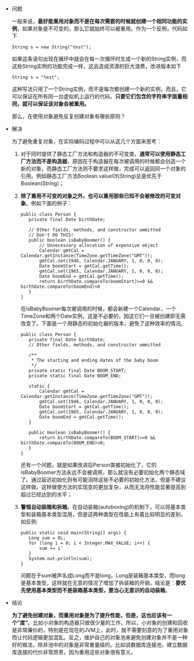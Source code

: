 - 问题

  一般来说，**最好能重用对象而不是在每次需要的时候就创建一个相同功能的实例**，如果对象是不可变的，那么它就始终可以被重用。作为一个反例，代码如下

  ```
  String s = new String("test");
  ```

   如果这条语句出现在循环中就会在每一次循环时生成一个新的String实例，而这些String实例的功能完成一样，这会造成资源的巨大浪费，改进版本如下

  ```
  String s = "test";
  ```

  这种写法只用了一个String实例，而不是每次都创建一个新的实例，而且，它可以保证在所有同一台虚拟机上运行的代码，**只要它们包含的字符串字面量相同，就可以保证该对象会被重用。**

  那么，在使用对象避免反复创建对象有哪些原则？

- 解决

  为了避免重复对象，在实际编码过程中可以从这几个方面来思考：

  1. 对于同时提供了静态工厂方法和构造器的不可变类，**通常可以使用静态工厂方法而不是构造器**，原因在于构造器在每次被调用的时候都会创造一个新的对象，而静态工厂方法则不要求这样做，完成可以返回同一个对象的引用。例如静态工厂方法Boolean.valueOf(String)总是优先于Boolean(String)；

  2. **除了重用不可变的对象之外，也可以重用那些已知不会被修改的可变对象**。例如下面的例子：

     ```
     public class Person {
     	private final Date birthDate;
      
     	// Other fields, methods, and constructor ommitted
     	// Don't DO THIS!
     	public boolean isBabyBoomer() {
     		// Unnecessary allocation of expensive object
     		Calendar gmtCal = Calendar.getInstance(TimeZone.getTimeZone("GMT"));
     		gmtCal.set(1946, Calendar.JANUARY, 1, 0, 0, 0);
     		Date boomStart = gmtCal.getTime();
     		gmtCal.set(1965, Calendar.JANUARY, 1, 0, 0, 0);
     		Date boomEnd = gmtCal.getTime();
     		return birthDate.compareTo(boomStart)>=0 && birthDate.compareTo(boomEnd)<0
     	}
     }
     ```

     在isBabyBoomer每次被调用的时候，都会新建一个Calendar，一个TimeZone和两个Date实例，这是不必要的，因这它们一旦被创建即无需改变了。下面是一个用静态的初始化器的版本，避免了这种效率的情况。

     ```
     public class Person {
     	private final Date birthDate;
     	// Other fields, methods, and constructor ommitted
      
     	/**
     	 * The starting and ending dates of the baby boom
     	 */
     	private static final Date BOOM_START;
     	private static final Date BOOM_END;
      
     	static {
     		Calendar gmtCal = Calendar.getInstance(TimeZone.getTimeZone("GMT"));
     		gmtCal.set(1946, Calendar.JANUARY, 1, 0, 0, 0);
     		Date boomStart = gmtCal.getTime();
     		gmtCal.set(1965, Calendar.JANUARY, 1, 0, 0, 0);
     		Date boomEnd = gmtCal.getTime();
     	}
      
     	public boolean isBabyBoomer() {
     		return birthDate.compareTo(BOOM_START)>=0 && birthDate.compareTo(BOOM_END)<0;
     	}
     }
     ```

     还有一个问题，就是如果改进后Person类被初始化了，它的isBabyBoomer方法永远不会被调用，那么就没有必要初始化两个静态域了。通过延迟初始化则有可能消除这些不必要的初始化方法，但是不建议这样做。这样做使方法的实现变的更加复杂，从而无法将性能显著提高到超过已经达到的水平；

  3. **警惕自动装箱和拆箱**。在自动装箱(autoboxing)的机制下，可以将基本类型和装箱基本类型混用，但是这两种类型在性能上有着比较明显的差别，如反例:

     ```
     public static void main(String[] args) {
     	Long sum = 0L;
     	for (long i = 0; i < Integer.MAX_VALUE; i++) {
     		sum += i'
     	}
     	System.out.println(sum);
     }
     ```

     问题在于sum被声名成Long而不是long，Long是装箱基本类型，而long是基本类型，这样就在无意的情况了增加了拆装箱的开销，结论是：**要优先使用基本类型而不是装箱基本类型，要当心无意识的自动装箱**。

- 结论

  **为了避免创建对象，而重用对象是为了提升性能，但是，这也应该有一个”度“**。比如小对象的构造器只做很少量的工作，所以，小对象的创建和回收是非常廉价的，特别是在现在的JVM上，此时，就不需要刻意的为了重用对象而让代码逻辑更加混乱。反之，维护自己的对象池来避免创建对象并不是一种好的做法，除非池中的对象是非常重量级的。比如说数据库连接池，建立数据库连接的代价非常昂贵，因为重用这些对象很有意义。